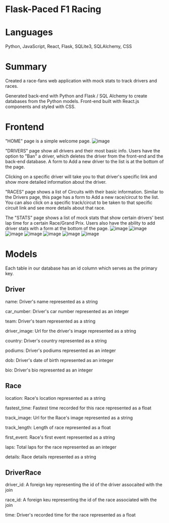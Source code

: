# Flask-Paced F1 Racing

# Languages

Python, JavaScript, React, Flask, SQLite3, SQLAlchemy, CSS

# Summary

Created a race-fans web application with mock stats to track drivers and races.

Generated back-end with Python and Flask / SQL Alchemy to create databases from the Python models. Front-end built with React.js components and styled with CSS.

# Frontend

"HOME" page is a simple welcome page.
![image](https://github.com/tambrose12/F1-Flask-Paced/assets/112665601/cede5f30-d7e3-4a82-bd9e-cba7e6923630)

"DRIVERS" page show all drivers and their most basic info. Users have the option to "Ban" a driver, which deletes the driver from the front-end and the back-end database. A form to Add a new driver to the list is at the bottom of the page.

Clicking on a specific driver will take you to that driver's specific link and show more detailed information about the driver.

"RACES" page shows a list of Circuits with their basic information. Similar to the Drivers page, this page has a form to Add a new race/circut to the list. You can also click on a specific track/circut to be taken to that specific circuit link and see more details about that race.

The "STATS" page shows a list of mock stats that show certain drivers' best lap time for a certain Race/Grand Prix. Users also have the ability to add driver stats with a form at the bottom of the page.
![image](https://github.com/tambrose12/F1-Flask-Paced/assets/112665601/62a80c46-45ca-4f1f-9688-c55bea2bdb8d)
![image](https://github.com/tambrose12/F1-Flask-Paced/assets/112665601/1cec67de-691f-446b-9c37-9952f10de8c7)
![image](https://github.com/tambrose12/F1-Flask-Paced/assets/112665601/a1b50ae4-ba24-40e3-b32b-df21e0344a32)
![image](https://github.com/tambrose12/F1-Flask-Paced/assets/112665601/cb317379-6f6d-4c6c-a6d4-a0b25e058704)
![image](https://github.com/tambrose12/F1-Flask-Paced/assets/112665601/b4f9d4ba-3509-497f-9d3a-86cc9aed7e28)
![image](https://github.com/tambrose12/F1-Flask-Paced/assets/112665601/5f8420e0-7c97-48ab-9c25-bee7216d2f70)
![image](https://github.com/tambrose12/F1-Flask-Paced/assets/112665601/6ff1fd95-e3ac-466e-8a53-30a074410cbf)


# Models

Each table in our database has an id column which serves as the primary key.

## Driver

name: Driver's name represented as a string

car_number: Driver's car number represented as an integer

team: Driver's team represented as a string

driver_image: Url for the driver's image represented as a string

country: Driver's country represented as a string

podiums: Driver's podiums represented as an integer

dob: Driver's date of birth represented as an integer

bio: Driver's bio represented as an integer

## Race

location: Race's location represented as a string

fastest_time: Fastest time recorded for this race represented as a float

track_image: Url for the Race's image represented as a string

track_length: Length of race represented as a float

first_event: Race's first event represented as a string

laps: Total laps for the race represented as an integer

details: Race details represented as a string

## DriverRace

driver_id: A foreign key representing the id of the driver assocaited with the join

race_id: A foreign keu representing the id of the race associated with the join

time: Driver's recorded time for the race represented as a float
